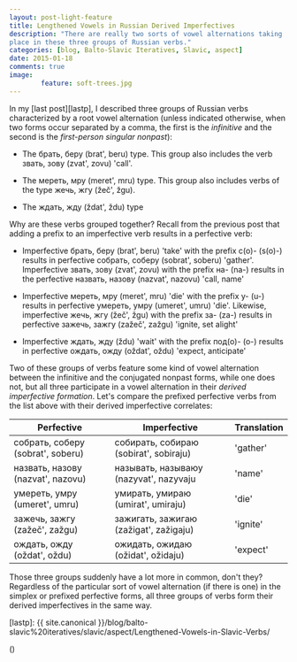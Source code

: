 ```yaml
---
layout: post-light-feature
title: Lengthened Vowels in Russian Derived Imperfectives
description: "There are really two sorts of vowel alternations taking
place in these three groups of Russian verbs."
categories: [blog, Balto-Slavic Iteratives, Slavic, aspect] 
date: 2015-01-18
comments: true
image: 
        feature: soft-trees.jpg
---
```


In my [last post][lastp], I described three groups of Russian verbs characterized by a root vowel alternation (unless indicated otherwise, when two forms occur separated by a comma, the first is the *infinitive* and the second is the *first-person singular nonpast*):

* The <span class="russ">брать, беру</span> (<span class="trans">brat', beru</span>) type. This group also includes the verb <span class="russ">звать, зову</span> (<span class="trans">zvat', zovu</span>) 'call'.

* The <span class="russ">мереть, мру</span> (<span class="trans">meret', mru</span>) type. This group also includes verbs of the type <span class="russ">жечь, жгу</span> (<span class="trans">žeč', žgu</span>).

* The <span class="russ">ждать, жду</span> (<span class="trans">ždat', ždu</span>) type

Why are these verbs grouped together? Recall from the previous post that adding a prefix to an imperfective verb results in a perfective verb:

* Imperfective <span class="russ">брать, беру</span> (<span class="trans">brat', beru</span>) 'take' with the prefix <span class="russ">с(о)-</span> (<span class="trans">s(o)-</span>) results in perfective <span class="russ">собрать, соберу</span> (<span class="trans">sobrat', soberu</span>) 'gather'. Imperfective <span class="russ">звать, зову</span> (<span class="trans">zvat', zovu</span>) with the prefix <span class="russ">на-</span> (<span class="trans">na-</span>) results in the perfective <span class="russ">назвать, назову</span> (<span class="trans">nazvat', nazovu</span>) 'call, name'

* Imperfective <span class="russ">мереть, мру</span> (<span class="trans">meret', mru</span>) 'die' with the prefix <span class="russ">у-</span> (<span class="trans">u-</span>) results in perfective <span class="russ">умереть, умру</span> (<span class="trans">umeret', umru</span>) 'die'. Likewise, imperfective <span class="russ">жечь, жгу</span> (<span class="trans">žeč', žgu</span>) with the prefix <span class="russ">за-</span> (<span class="trans">za-</span>) results in perfective <span class="russ">зажечь, зажгу</span> (<span class="trans">zažeč', zažgu</span>) 'ignite, set alight'

* Imperfective <span class="russ">ждать, жду</span> (<span class="trans">ždu</span>) 'wait' with the prefix <span class="russ">под(о)-</span> (<span class="trans">о-</span>) results in perfective <span class="russ">ождать, ожду</span> (<span class="trans">oždat', oždu</span>) 'expect, anticipate'

Two of these groups of verbs feature some kind of vowel alternation between the infinitive and the conjugated nonpast forms, while one does not, but all three participate in a vowel alternation in their *derived imperfective formation*. Let's compare the prefixed perfective verbs from the list above with their derived imperfective correlates:

| **Perfective**  | **Imperfective**   | **Translation**   |
|-------------|----------------|---------------|
| <span class="russ">собрать, соберу</span> (<span class="trans">sobrat', soberu</span>) | <span class="russ">собирать, собираю</span> (<span class="trans">sobirat', sobiraju</span>) | 'gather' |
| <span class="russ">назвать, назову</span> (<span class="trans">nazvat', nazovu</span>) | <span class="russ">называть, называюу</span> (<span class="trans">nazyvat', nazyvaju</span> | 'name' |
| <span class="russ">умереть, умру</span> (<span class="trans">umeret', umru</span>) | <span class="russ">умирать, умираю</span> (<span class="trans">umirat', umiraju</span>) | 'die' |
| <span class="russ">зажечь, зажгу</span> (<span class="trans">zažeč', zažgu</span>) | <span class="russ">зажигать, зажигаю</span> (<span class="trans">zažigat', zažigaju</span>) | 'ignite' |
| <span class="russ">ождать, ожду</span> (<span class="trans">oždat', oždu</span>) | <span class="russ">ожидать, ожидаю</span> (<span class="trans">ožidat', ožidaju</span>) | 'expect' |

Those three groups suddenly have a lot more in common, don't they? Regardless of the particular sort of vowel alternation (if there is one) in the simplex or prefixed perfective forms, all three groups of verbs form their derived imperfectives in the same way.

[lastp]: {{ site.canonical }}/blog/balto-slavic%20iteratives/slavic/aspect/Lengthened-Vowels-in-Slavic-Verbs/

<span class="russ"></span> (<span class="trans"></span>)
